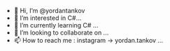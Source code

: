- 👋 Hi, I’m @yordantankov
- 👀 I’m interested in C#...
- 🌱 I’m currently learning C# ...
- 💞️ I’m looking to collaborate on ...
- 📫 How to reach me : instagram -> yordan.tankov ...

<!---
yordantankov/yordantankov is a ✨ special ✨ repository because its `README.md` (this file) appears on your GitHub profile.
You can click the Preview link to take a look at your changes.
--->
